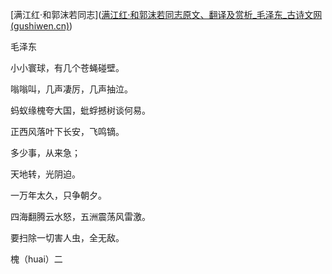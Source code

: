 [满江红·和郭沫若同志]([满江红·和郭沫若同志原文、翻译及赏析_毛泽东_古诗文网 (gushiwen.cn)](https://so.gushiwen.cn/shiwenv_1fa3d2c37452.aspx))

毛泽东

小小寰球，有几个苍蝇碰壁。

嗡嗡叫，几声凄厉，几声抽泣。

蚂蚁缘槐夸大国，蚍蜉撼树谈何易。

正西风落叶下长安，飞鸣镝。

多少事，从来急；

天地转，光阴迫。

一万年太久，只争朝夕。

四海翻腾云水怒，五洲震荡风雷激。

要扫除一切害人虫，全无敌。



槐（huai）二